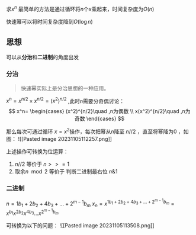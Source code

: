 求$x^n$ 最简单的方法是通过循环将$n$个$x$乘起来，时间复杂度为$O(n)$

快速幂可以将时间复杂度降到$O(\log n)$

## 思想

可以从**分治**和**二进制**的角度出发

### 分治
> 快速幂实际上是分治思想的一种应用。

$x^n=x^{n/2} \times x^{n/2}=(x^2)^{n/2}$ ,此时$n$需要分奇偶讨论：
$$
x^n=
\begin{cases}
(x^2)^{n/2}\quad ,n为偶数 \\
x(x^2)^{n/2}\quad ,n为奇数
\end{cases}
$$

那么每次可通过循环 $x = x^2$操作，每次把幂从$n$降至 $n//2$ ，直至将幂降为$0$ ，如图：
![[Pasted image 20231105112257.png]]

上述操作可转换为位运算：
1. $n//2$ 等价于 $n>>=1$
2. 取余$n \mod 2$ 等价于 判断二进制最右位 $n\& 1$ 

### 二进制

$n=1b_1+2b_2+4b_3+...+2^{m-1}b_m$ 
$x_n = x^{1b_1+2b_2+4b_3+...+2^{m-1}b_m}=x^{b_1}x^{2b_2}x^{4b_3}...x^{2^{m-1}b_m}$ 

可转换为以下的问题：
![[Pasted image 20231105113508.png]]

